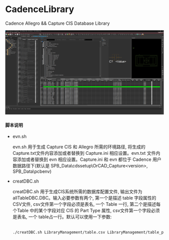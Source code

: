 
# CadenceLibrary
Cadence Allegro &amp;&amp; Capture CIS Database Library

![](cis.png)

#### 脚本说明
- evn.sh
  
  evn.sh 用于生成 Capture CIS 和 Allegro 所需的环境路径, 将生成的Capture.txt文件内容添加或者替换到 Capture.ini 相应设置。evn.txt 文件内容添加或者替换到 evn 相应设置。Capture.ini 和 evn 都位于 Cadence 用户数据路径下(默认是 SPB_Data\cdssetup\OrCAD_Capture\<version>, SPB_Data\pcbenv)
- creatDBC.sh
  
  creatDBC.sh 用于生成CIS系统所需的数据库配置文件, 输出文件为 allTableDBC.DBC。输入必要参数有两个, 第一个是描述 table 字段属性的CSV文件, csv文件第一个字段必须是表名, 一个 Table 一行, 第二个是描述每个Table 中的某个字段对应 CIS 的 Part Type 属性, csv文件第一个字段必须是表名, 一个 table占一行。默认可以使用一下参数:
  
  ``` sh

  ./creatDBC.sh LibraryManagement/table.csv LibraryManagement/table_part_type.csv

  ```

